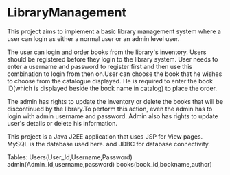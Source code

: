# LibraryManagement

This project aims to implement a basic library management system where a user can login as either a normal user or an admin level user.

The user can login and order books from the library's inventory. Users should be registered before they login to the library system. User needs to enter a username and password to register first and then use this combination to login from then on.User can choose the book that he wishes to choose from the catalogue displayed. He is required to enter the book ID(which is displayed beside the book name in catalog) to place the order.

The admin has rights to update the inventory or delete the books that will be discontinued by the library.To perform this action, even the admin has to login with admin username and password. Admin also has rights to update user's details or delete his information.

This project is a Java J2EE application that uses JSP for View pages. MySQL is the database used here. and JDBC for database connectivity.

Tables: Users(User_Id,Username,Password) admin(Admin_Id,username,password) books(book_id,bookname,author)
